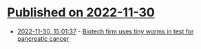 # [Published on 2022-11-30](index.md)

* [2022-11-30, 15:01:37](https://news.ycombinator.com/item?id=33801651) - [Biotech firm uses tiny worms in test for pancreatic cancer](https://www.asiaone.com/asia/japanese-biotech-firm-uses-tiny-worms-test-pancreatic-cancer)

